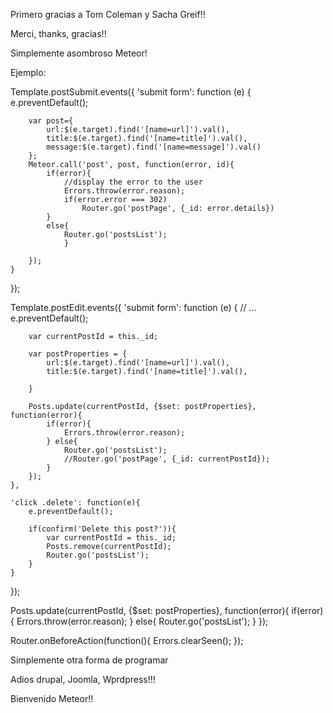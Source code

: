 Primero gracias a  Tom Coleman y Sacha Greif!!

Merci, thanks, gracias!!

Simplemente asombroso Meteor!

Ejemplo:

Template.postSubmit.events({
	'submit form': function (e) {
		e.preventDefault();

		var post={
			url:$(e.target).find('[name=url]').val(),
			title:$(e.target).find('[name=title]').val(),
			message:$(e.target).find('[name=message]').val()
		};
		Meteor.call('post', post, function(error, id){
			if(error){
				//display the error to the user
				Errors.throw(error.reason);
				if(error.error === 302)
					Router.go('postPage', {_id: error.details})
			}
			else{
				Router.go('postsList');
				}

		});
	}
});

Template.postEdit.events({
	'submit form': function (e) {
		// ...
		e.preventDefault();

		var currentPostId = this._id;

		var postProperties = {
			url:$(e.target).find('[name=url]').val(),
			title:$(e.target).find('[name=title]').val(),

		}

		Posts.update(currentPostId, {$set: postProperties}, function(error){
			if(error){
				Errors.throw(error.reason);
			} else{
				Router.go('postsList');
				//Router.go('postPage', {_id: currentPostId});
			}
		});
	},

	'click .delete': function(e){
		e.preventDefault();

		if(confirm('Delete this post?')){
			var currentPostId = this._id;
			Posts.remove(currentPostId);
			Router.go('postsList');
		}
	}
});

<template name="layout">
  <div class="container">
      {{> header}}
      {{> meteorErrors}}
    <div id="main" class="row-fluid">
      {{> yield}}
    </div>
  </div>
</template>

Posts.update(currentPostId, {$set: postProperties}, function(error){
			if(error){
				Errors.throw(error.reason);
			} else{
				Router.go('postsList');
			}
});


Router.onBeforeAction(function(){ Errors.clearSeen(); });


Simplemente otra forma de programar

Adios drupal, Joomla, Wprdpress!!!

Bienvenido Meteor!!
